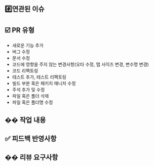 ## #️⃣연관된 이슈

<!---- Resolves: #(Isuue Number) -->

## ☑️ PR 유형

<!-- 작업한 리스트를 제외하고 지워주세요. -->

- 새로운 기능 추가
- 버그 수정
- 문서 수정
- 코드에 영향을 주지 않는 변경사항(오타 수정, 탭 사이즈 변경, 변수명 변경)
- 코드 리팩토링
- 테스트 추가, 테스트 리팩토링
- 빌드 부분 혹은 패키지 매니저 수정
- 주석 추가 및 수정
- 파일 혹은 폴더 삭제
- 파일 혹은 폴더명 수정

## �� 작업 내용

<!-- 작업한 내용을 간략히 설명해주세요. -->
<!-- 필요시 스크린샷을 첨부해주세요. -->

## ✅ 피드백 반영사항

## �� 리뷰 요구사항

<!-- 리뷰어가 중점적으로 봐주면 좋을 것 같은 부분이 있다면 작성해주세요. ->
